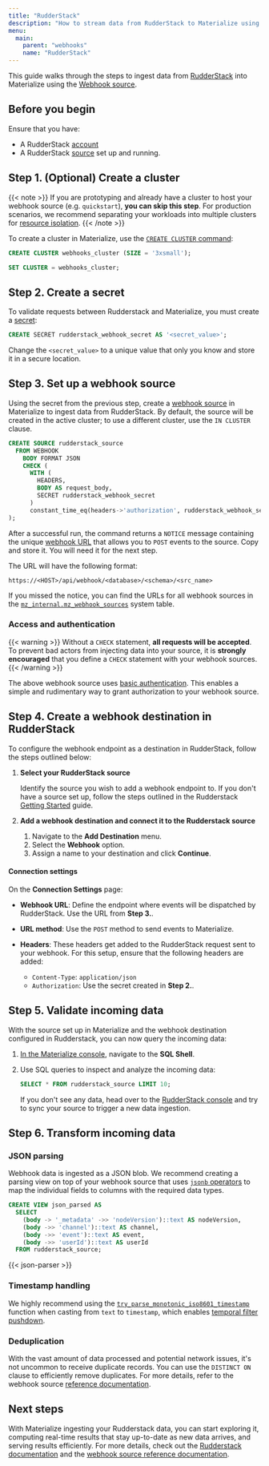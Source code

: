 ```yaml
---
title: "RudderStack"
description: "How to stream data from RudderStack to Materialize using webhooks"
menu:
  main:
    parent: "webhooks"
    name: "RudderStack"
---
```


This guide walks through the steps to ingest data from [RudderStack](https://rudderstack.com/)
into Materialize using the [Webhook source](/sql/create-source/webhook/).

## Before you begin

Ensure that you have:

- A RudderStack [account](https://app.rudderstack.com/signup)
- A RudderStack [source](https://www.rudderstack.com/docs/sources/overview/) set up and running.

## Step 1. (Optional) Create a cluster

{{< note >}}
If you are prototyping and already have a cluster to host your webhook
source (e.g. `quickstart`), **you can skip this step**. For production
scenarios, we recommend separating your workloads into multiple clusters for
[resource isolation](https://materialize.com/docs/sql/create-cluster/#resource-isolation).
{{< /note >}}

To create a cluster in Materialize, use the [`CREATE CLUSTER` command](/sql/create-cluster):

```sql
CREATE CLUSTER webhooks_cluster (SIZE = '3xsmall');

SET CLUSTER = webhooks_cluster;
```

## Step 2. Create a secret

To validate requests between Rudderstack and Materialize, you must create a [secret](/sql/create-secret/):

```sql
CREATE SECRET rudderstack_webhook_secret AS '<secret_value>';
```

Change the `<secret_value>` to a unique value that only you know and store it in a secure location.

## Step 3. Set up a webhook source

Using the secret from the previous step, create a [webhook source](/sql/create-source/webhook/)
in Materialize to ingest data from RudderStack. By default, the source will be
created in the active cluster; to use a different cluster, use the `IN
CLUSTER` clause.

```sql
CREATE SOURCE rudderstack_source
  FROM WEBHOOK
    BODY FORMAT JSON
    CHECK (
      WITH (
        HEADERS,
        BODY AS request_body,
        SECRET rudderstack_webhook_secret
      )
      constant_time_eq(headers->'authorization', rudderstack_webhook_secret)
);
```

After a successful run, the command returns a `NOTICE` message containing the
unique [webhook URL](https://materialize.com/docs/sql/create-source/webhook/#webhook-url)
that allows you to `POST` events to the source. Copy and store it. You will need
it for the next step.

The URL will have the following format:

```
https://<HOST>/api/webhook/<database>/<schema>/<src_name>
```

If you missed the notice, you can find the URLs for all webhook sources in the
[`mz_internal.mz_webhook_sources`](https://materialize.com/docs/sql/system-catalog/mz_internal/#mz_webhook_sources)
system table.

### Access and authentication

{{< warning >}}
Without a `CHECK` statement, **all requests will be accepted**. To prevent bad
actors from injecting data into your source, it is **strongly encouraged** that
you define a `CHECK` statement with your webhook sources.
{{< /warning >}}

The above webhook source uses [basic authentication](https://developer.mozilla.org/en-US/docs/Web/HTTP/Authentication#basic_authentication_scheme).
This enables a simple and rudimentary way to grant authorization to your webhook source.

## Step 4. Create a webhook destination in RudderStack

To configure the webhook endpoint as a destination in RudderStack, follow the
steps outlined below:

1.  **Select your RudderStack source**

    Identify the source you wish to add a webhook endpoint to. If you don't have
    a source set up, follow the steps outlined in the Rudderstack
    [Getting Started](https://www.rudderstack.com/docs/dashboard-guides/sources/) guide.

1.  **Add a webhook destination and connect it to the Rudderstack source**
    1. Navigate to the **Add Destination** menu.
    1. Select the **Webhook** option.
    1. Assign a name to your destination and click **Continue**.

#### Connection settings

On the **Connection Settings** page:

- **Webhook URL**: Define the endpoint where events will be dispatched by RudderStack. Use the URL from **Step 3.**.

- **URL method**: Use the `POST` method to send events to Materialize.

- **Headers**: These headers get added to the RudderStack request sent to your webhook. For this setup, ensure that the following headers are added:

    - `Content-Type`: `application/json`
    - `Authorization`: Use the secret created in **Step 2.**.

## Step 5. Validate incoming data

With the source set up in Materialize and the webhook destination configured in
Rudderstack, you can now query the incoming data:

1. [In the Materialize console](https://console.materialize.com/), navigate to
   the **SQL Shell**.

1. Use SQL queries to inspect and analyze the incoming data:

    ```sql
    SELECT * FROM rudderstack_source LIMIT 10;
    ```

    If you don't see any data, head over to the [RudderStack console](https://app.rudderstack.com/)
    and try to sync your source to trigger a new data ingestion.

## Step 6. Transform incoming data

### JSON parsing

Webhook data is ingested as a JSON blob. We recommend creating a parsing view on
top of your webhook source that uses [`jsonb` operators](https://materialize.com/docs/sql/types/jsonb/#operators)
to map the individual fields to columns with the required data types.

```sql
CREATE VIEW json_parsed AS
  SELECT
    (body -> '_metadata' ->> 'nodeVersion')::text AS nodeVersion,
    (body ->> 'channel')::text AS channel,
    (body ->> 'event')::text AS event,
    (body ->> 'userId')::text AS userId
  FROM rudderstack_source;
```

{{< json-parser >}}

### Timestamp handling

We highly recommend using the [`try_parse_monotonic_iso8601_timestamp`](/transform-data/patterns/temporal-filters/#temporal-filter-pushdown)
function when casting from `text` to `timestamp`, which enables [temporal filter
pushdown](https://materialize.com/docs/transform-data/patterns/temporal-filters/#temporal-filter-pushdown).

### Deduplication

With the vast amount of data processed and potential network issues, it's not
uncommon to receive duplicate records. You can use the `DISTINCT ON` clause to
efficiently remove duplicates. For more details, refer to the webhook source
[reference documentation](/sql/create-source/webhook/#handling-duplicated-and-partial-events).

## Next steps

With Materialize ingesting your Rudderstack data, you can start exploring it,
computing real-time results that stay up-to-date as new data arrives, and
serving results efficiently. For more details, check out the
[Rudderstack documentation](https://rudderstack.com/docs/) and the
[webhook source reference documentation](/sql/create-source/webhook/).
